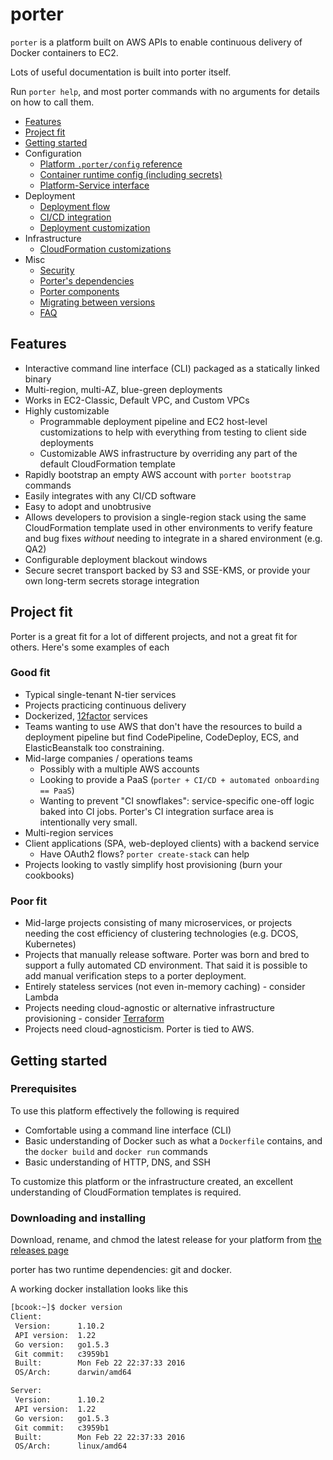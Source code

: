 porter
======

`porter` is a platform built on AWS APIs to enable continuous delivery of
Docker containers to EC2.

Lots of useful documentation is built into porter itself.

Run `porter help`, and most porter commands with no arguments for details on how
to call them.

- [Features](#features)
- [Project fit](#project-fit)
- [Getting started](#getting-started)
- Configuration
  - [Platform `.porter/config` reference](detailed_design/config-reference.md)
  - [Container runtime config (including secrets)](detailed_design/container-config.md)
  - [Platform-Service interface](detailed_design/platform-service.md)
- Deployment
  - [Deployment flow](https://www.lucidchart.com/documents/view/95a3fdca-ff76-40c5-98fd-6b3071ba86bc)
  - [CI/CD integration](detailed_design/ci-cd-integration.md)
  - [Deployment customization](detailed_design/deployment-hooks.md)
- Infrastructure
  - [CloudFormation customizations](detailed_design/cfn-customization.md)
- Misc
  - [Security](detailed_design/security.md)
  - [Porter's dependencies](detailed_design/versions.md)
  - [Porter components](detailed_design/components.md)
  - [Migrating between versions](../MIGRATING.md)
  - [FAQ](faq.md)

Features
--------

- Interactive command line interface (CLI) packaged as a statically linked binary
- Multi-region, multi-AZ, blue-green deployments
- Works in EC2-Classic, Default VPC, and Custom VPCs
- Highly customizable
  - Programmable deployment pipeline and EC2 host-level customizations to help
    with everything from testing to client side deployments
  - Customizable AWS infrastructure by overriding any part of the default
    CloudFormation template
- Rapidly bootstrap an empty AWS account with `porter bootstrap` commands
- Easily integrates with any CI/CD software
- Easy to adopt and unobtrusive
- Allows developers to provision a single-region stack using the same
  CloudFormation template used in other environments to verify feature and bug
  fixes _without_ needing to integrate in a shared environment (e.g. QA2)
- Configurable deployment blackout windows
- Secure secret transport backed by S3 and SSE-KMS, or provide your own
  long-term secrets storage integration

Project fit
-----------

Porter is a great fit for a lot of different projects, and not a great fit for
others. Here's some examples of each

### Good fit

- Typical single-tenant N-tier services
- Projects practicing continuous delivery
- Dockerized, [12factor](http://12factor.net/) services
- Teams wanting to use AWS that don't have the resources to build a
  deployment pipeline but find CodePipeline, CodeDeploy, ECS, and
  ElasticBeanstalk too constraining.
- Mid-large companies / operations teams
  - Possibly with a multiple AWS accounts
  - Looking to provide a PaaS (`porter + CI/CD + automated onboarding == PaaS`)
  - Wanting to prevent "CI snowflakes": service-specific one-off logic baked
    into CI jobs. Porter's CI integration surface area is intentionally very
    small.
- Multi-region services
- Client applications (SPA, web-deployed clients) with a backend service
  - Have OAuth2 flows? `porter create-stack` can help
- Projects looking to vastly simplify host provisioning (burn your cookbooks)

### Poor fit

- Mid-large projects consisting of many microservices, or projects needing the
  cost efficiency of clustering technologies (e.g. DCOS, Kubernetes)
- Projects that manually release software. Porter was born and bred to support a
  fully automated CD environment. That said it is possible to add manual
  verification steps to a porter deployment.
- Entirely stateless services (not even in-memory caching) - consider Lambda
- Projects needing cloud-agnostic or alternative infrastructure provisioning - consider [Terraform](https://www.terraform.io)
- Projects need cloud-agnosticism. Porter is tied to AWS.

Getting started
---------------

### Prerequisites

To use this platform effectively the following is required

- Comfortable using a command line interface (CLI)
- Basic understanding of Docker such as what a `Dockerfile` contains, and the
  `docker build` and `docker run` commands
- Basic understanding of HTTP, DNS, and SSH

To customize this platform or the infrastructure created, an excellent
understanding of CloudFormation templates is required.

### Downloading and installing

Download, rename, and chmod the latest release for your platform from
[the releases page](https://github.com/adobe-platform/porter/releases)

porter has two runtime dependencies: git and docker.

A working docker installation looks like this

```bash
[bcook:~]$ docker version
Client:
 Version:      1.10.2
 API version:  1.22
 Go version:   go1.5.3
 Git commit:   c3959b1
 Built:        Mon Feb 22 22:37:33 2016
 OS/Arch:      darwin/amd64

Server:
 Version:      1.10.2
 API version:  1.22
 Go version:   go1.5.3
 Git commit:   c3959b1
 Built:        Mon Feb 22 22:37:33 2016
 OS/Arch:      linux/amd64
```
